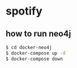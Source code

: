 # spotify

## how to run neo4j

```sh
$ cd docker-neo4j
$ docker-compose up -d
$ docker-compose down
```
